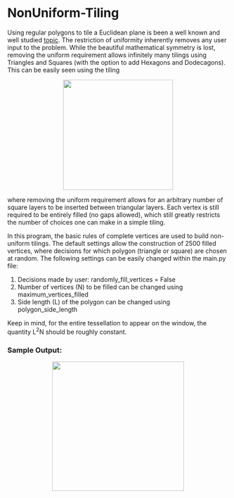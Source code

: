 # NonUniform-Tiling

Using regular polygons to tile a Euclidean plane is been a well known and well studied [topic](https://en.wikipedia.org/wiki/Euclidean_tilings_by_convex_regular_polygons).  The restriction of uniformity inherently removes any user input to the problem.  While the beautiful mathematical symmetry is lost, removing the uniform requirement allows infinitely many tilings using Triangles and Squares (with the option to add Hexagons and Dodecagons).  This can be easily seen using the tiling

<p align="center">
 <img src="https://upload.wikimedia.org/wikipedia/commons/thumb/7/72/2-uniform_n4.svg/659px-2-uniform_n4.svg.png" width="250" height="250">
</p>

where removing the uniform requirement allows for an arbitrary number of square layers to be inserted between triangular layers.  Each vertex is still required to be entirely filled (no gaps allowed), which still greatly restricts the number of choices one can make in a simple tiling.

In this program, the basic rules of complete vertices are used to build non-uniform tilings.  The default settings allow the construction of 2500 filled vertices, where decisions for which polygon (triangle or square) are chosen at random.  The following settings can be easily changed within the main.py file:
1) Decisions made by user: randomly_fill_vertices = False
2) Number of vertices (N) to be filled can be changed using maximum_vertices_filled
3) Side length (L) of the polygon can be changed using polygon_side_length

Keep in mind, for the entire tessellation to appear on the window, the quantity L<sup>2</sup>N should be roughly constant.

### Sample Output:
<p align="center">
 <img src="https://i.imgur.com/E9oKFbM.jpg" width="300" height="294">
</p>
